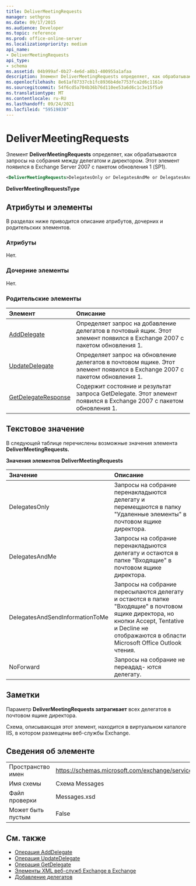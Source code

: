 ```yaml
---
title: DeliverMeetingRequests
manager: sethgros
ms.date: 09/17/2015
ms.audience: Developer
ms.topic: reference
ms.prod: office-online-server
ms.localizationpriority: medium
api_name:
- DeliverMeetingRequests
api_type:
- schema
ms.assetid: 04b999af-0b27-4e6d-a8b1-400955a1afaa
description: Элемент DeliverMeetingRequests определяет, как обрабатываются запросы на собрания между делегатом и директором. Этот элемент появился в Exchange Server 2007 с пакетом обновления 1 (SP1).
ms.openlocfilehash: 8e61af87337cb1fc8936b4de7753fca2d6c1161e
ms.sourcegitcommit: 54f6cd5a704b36b76d110ee53a6d6c1c3e15f5a9
ms.translationtype: MT
ms.contentlocale: ru-RU
ms.lasthandoff: 09/24/2021
ms.locfileid: "59519830"
---
```

# <a name="delivermeetingrequests"></a>DeliverMeetingRequests

Элемент **DeliverMeetingRequests** определяет, как обрабатываются запросы на собрания между делегатом и директором. Этот элемент появился в Exchange Server 2007 с пакетом обновления 1 (SP1). 
  
```XML
<DeliverMeetingRequests>DelegatesOnly or DelegatesAndMe or DelegatesAndSendInformationToMe or NoForward</DeliverMeetingRequests>
```

 **DeliverMeetingRequestsType**
## <a name="attributes-and-elements"></a>Атрибуты и элементы

В разделах ниже приводится описание атрибутов, дочерних и родительских элементов.
  
### <a name="attributes"></a>Атрибуты

Нет.
  
### <a name="child-elements"></a>Дочерние элементы

Нет.
  
### <a name="parent-elements"></a>Родительские элементы

|**Элемент**|**Описание**|
|:-----|:-----|
|[AddDelegate](adddelegate.md) <br/> |Определяет запрос на добавление делегатов в почтовый ящик. Этот элемент появился в Exchange 2007 с пакетом обновления 1.  <br/> |
|[UpdateDelegate](updatedelegate.md) <br/> |Определяет запрос на обновление делегатов в почтовом ящике. Этот элемент появился в Exchange 2007 с пакетом обновления 1.  <br/> |
|[GetDelegateResponse](getdelegateresponse.md) <br/> |Содержит состояние и результат запроса GetDelegate. Этот элемент появился в Exchange 2007 с пакетом обновления 1.  <br/> |
   
## <a name="text-value"></a>Текстовое значение

В следующей таблице перечислены возможные значения элемента **DeliverMeetingRequests.** 
  
**Значения элементов DeliverMeetingRequests**

|**Значение**|**Описание**|
|:-----|:-----|
|DelegatesOnly  <br/> |Запросы на собрание перенакладыются делегату и перемещаются в папку "Удаленные элементы" в почтовом ящике директора.  <br/> |
|DelegatesAndMe  <br/> |Запросы на собрание перенакладыются делегату и остаются в папке "Входящие" в почтовом ящике директора.  <br/> |
|DelegatesAndSendInformationToMe  <br/> |Запросы на собрание пересылаются делегату и остаются в папке "Входящие" в почтовом ящике директора, но кнопки Accept, Tentative и Decline не отображаются в области Microsoft Office Outlook чтения.  <br/> |
|NoForward  <br/> |Запросы на собрание не переадад- ются делегату.  <br/> |
   
## <a name="remarks"></a>Заметки

Параметр **DeliverMeetingRequests затрагивает** всех делегатов в почтовом ящике директора. 
  
Схема, описывающая этот элемент, находится в виртуальном каталоге IIS, в котором размещены веб-службы Exchange.
  
## <a name="element-information"></a>Сведения об элементе

|||
|:-----|:-----|
|Пространство имен  <br/> |https://schemas.microsoft.com/exchange/services/2006/messages  <br/> |
|Имя схемы  <br/> |Схема Messages  <br/> |
|Файл проверки  <br/> |Messages.xsd  <br/> |
|Может быть пустым  <br/> |False  <br/> |
   
## <a name="see-also"></a>См. также

- [Операция AddDelegate](adddelegate-operation.md)  
- [Операция UpdateDelegate](updatedelegate-operation.md)  
- [Операция GetDelegate](getdelegate-operation.md)
- [Элементы XML веб-служб Exchange в Exchange](ews-xml-elements-in-exchange.md)
- [Добавление делегатов](https://msdn.microsoft.com/library/3a744150-66a3-4a13-9433-793603ba5038%28Office.15%29.aspx)

